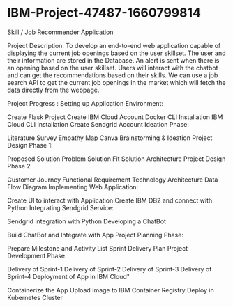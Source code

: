 # IBM-Project-47487-1660799814
Skill / Job Recommender Application



Project Description:
To develop an end-to-end web application capable of displaying the current job openings based on the user skillset. The user and their information are stored in the Database. An alert is sent when there is an opening based on the user skillset. Users will interact with the chatbot and can get the recommendations based on their skills. We can use a job search API to get the current job openings in the market which will fetch the data directly from the webpage.

Project Progress :
   Setting up Application Environment:

 Create Flask Project
 Create IBM Cloud Account
 Docker CLI Installation
 IBM Cloud CLI Installation
 Create Sendgrid Account
     Ideation Phase:

 Literature Survey
 Empathy Map Canva
 Brainstorming & Ideation
    Project Design Phase 1:

 Proposed Solution
 Problem Solution Fit
 Solution Architecture
     Project Design Phase 2

 Customer Journey
 Functional Requirement
 Technology Architecture
 Data Flow Diagram
     Implementing Web Application:

 Create UI to interact with Application
 Create IBM DB2 and connect with Python
     Integrating Sendgrid Service:

 Sendgrid integration with Python
 Developing a ChatBot

 Build ChatBot and Integrate with App
     Project Planning Phase:

 Prepare Milestone and Activity List
 Sprint Delivery Plan
      Project Development Phase:

 Delivery of Sprint-1
 Delivery of Sprint-2
 Delivery of Sprint-3
 Delivery of Sprint-4
     Deployment of App in IBM Cloud"

 Containerize the App
 Upload Image to IBM Container Registry
 Deploy in Kubernetes Cluster
